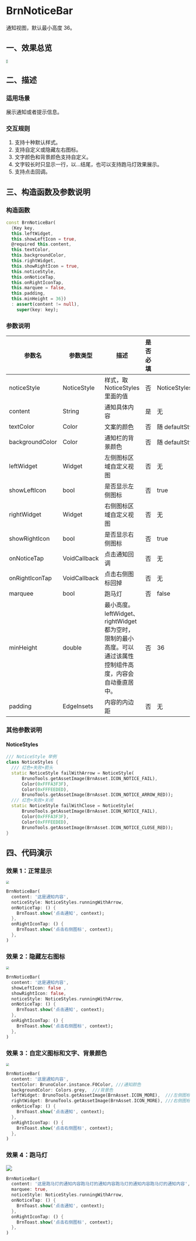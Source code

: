 # BrnNoticeBar

通知视图，默认最小高度 36。

## 一、效果总览

<img src="./img/BrnNoticeBarIntro1.png" style="zoom: 33%;" />
<br/>
<img src="./img/BrnNoticeBarIntro2.png" style="zoom: 33%;" />

## 二、描述

### 适用场景

展示通知或者提示信息。

### 交互规则

1. 支持十种默认样式。
2. 支持自定义或隐藏左右图标。
3. 文字颜色和背景颜色支持自定义。
4. 文字较长时只显示一行，以...结尾，也可以支持跑马灯效果展示。
5. 支持点击回调。

## 三、构造函数及参数说明

### 构造函数

```dart
const BrnNoticeBar(
  {Key key,
  this.leftWidget,
  this.showLeftIcon = true,
  @required this.content,
  this.textColor,
  this.backgroundColor,
  this.rightWidget,
  this.showRightIcon = true,
  this.noticeStyle,
  this.onNoticeTap,
  this.onRightIconTap,
  this.marquee = false,
  this.padding,
  this.minHeight = 36})
  : assert(content != null),
    super(key: key);
```

### 参数说明

| 参数名          | 参数类型     | 描述                                                                                                         | 是否必填 | 默认值                        |
| --------------- | ------------ | ------------------------------------------------------------------------------------------------------------ | -------- | ----------------------------- |
| noticeStyle     | NoticeStyle  | 样式，取 NoticeStyles 里面的值                                                                               | 否       | NoticeStyles.runningWithArrow |
| content         | String       | 通知具体内容                                                                                                 | 是       | 无                            |
| textColor       | Color        | 文案的颜色                                                                                                   | 否       | 随 defaultStyle 改变          |
| backgroundColor | Color        | 通知栏的背景颜色                                                                                             | 否       | 随 defaultStyle 改变          |
| leftWidget      | Widget       | 左侧图标区域自定义视图                                                                                       | 否       | 无                            |
| showLeftIcon    | bool         | 是否显示左侧图标                                                                                             | 否       | true                          |
| rightWidget     | Widget       | 右侧图标区域自定义视图                                                                                       | 否       | 无                            |
| showRightIcon   | bool         | 是否显示右侧图标                                                                                             | 否       | true                          |
| onNoticeTap     | VoidCallback | 点击通知回调                                                                                                 | 否       | 无                            |
| onRightIconTap  | VoidCallback | 点击右侧图标回掉                                                                                             | 否       | 无                            |
| marquee         | bool         | 跑马灯                                                                                                       | 否       | false                         |
| minHeight       | double       | 最小高度。leftWidget、rightWidget 都为空时，限制的最小高度。可以通过该属性控制组件高度，内容会自动垂直居中。 | 否       | 36                            |
| padding         | EdgeInsets   | 内容的内边距                                                                                                 | 否       | 无                            |

### 其他参数说明

#### NoticeStyles

```dart
/// NoticeStyle 举例
class NoticeStyles {
  /// 红色+失败+箭头
  static NoticeStyle failWithArrow = NoticeStyle(
      BrunoTools.getAssetImage(BrnAsset.ICON_NOTICE_FAIL),
      Color(0xFFFA3F3F),
      Color(0xFFFEEDED),
      BrunoTools.getAssetImage(BrnAsset.ICON_NOTICE_ARROW_RED));
  /// 红色+失败+关闭
  static NoticeStyle failWithClose = NoticeStyle(
      BrunoTools.getAssetImage(BrnAsset.ICON_NOTICE_FAIL),
      Color(0xFFFA3F3F),
      Color(0xFFFEEDED),
      BrunoTools.getAssetImage(BrnAsset.ICON_NOTICE_CLOSE_RED));
}
```

## 四、代码演示

### 效果 1：正常显示

<img src="./img/BrnNoticeBarDemo1.png" style="zoom: 50%;" />

```dart
BrnNoticeBar(
  content: '这是通知内容',
  noticeStyle: NoticeStyles.runningWithArrow,
  onNoticeTap: () {
    BrnToast.show('点击通知', context);
  },
  onRightIconTap: () {
    BrnToast.show('点击右侧图标', context);
  },
)
```

### 效果 2：隐藏左右图标

<img src="./img/BrnNoticeBarDemo2.png" style="zoom:50%;" />

```dart
BrnNoticeBar(
  content: '这是通知内容',
  showLeftIcon: false ,
  showRightIcon: false,
  noticeStyle: NoticeStyles.runningWithArrow,
  onNoticeTap: () {
    BrnToast.show('点击通知', context);
  },
  onRightIconTap: () {
    BrnToast.show('点击右侧图标', context);
  },
)
```

### 效果 3：自定义图标和文字、背景颜色

<img src="./img/BrnNoticeBarDemo3.png" style="zoom:50%;" />

```dart
BrnNoticeBar(
  content: '这是通知内容',
  textColor: BrunoColor.instance.F0Color, ///通知颜色
  backgroundColor: Colors.grey,  ///背景色
  leftWidget: BrunoTools.getAssetImage(BrnAsset.ICON_MORE),  ///左侧图标
  rightWidget: BrunoTools.getAssetImage(BrnAsset.ICON_MORE), ///右侧图标
  onNoticeTap: () {
    BrnToast.show('点击通知', context);
  },
  onRightIconTap: () {
    BrnToast.show('点击右侧图标', context);
  },
)
```

### 效果 4：跑马灯

![](./img/BrnNoticeBarDemo4.gif)

```dart
BrnNoticeBar(
  content: '这是跑马灯的通知内容跑马灯的通知内容跑马灯的通知内容跑马灯的通知内容',
  marquee: true,
  noticeStyle: NoticeStyles.runningWithArrow,
  onNoticeTap: () {
    BrnToast.show('点击通知', context);
  },
  onRightIconTap: () {
    BrnToast.show('点击右侧图标', context);
  },
)
```
